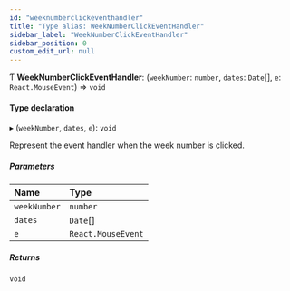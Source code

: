 ```yaml
---
id: "weeknumberclickeventhandler"
title: "Type alias: WeekNumberClickEventHandler"
sidebar_label: "WeekNumberClickEventHandler"
sidebar_position: 0
custom_edit_url: null
---
```


Ƭ **WeekNumberClickEventHandler**: (`weekNumber`: `number`, `dates`: `Date`[], `e`: `React.MouseEvent`) => `void`

#### Type declaration

▸ (`weekNumber`, `dates`, `e`): `void`

Represent the event handler when the week number is clicked.

##### Parameters

| Name | Type |
| :------ | :------ |
| `weekNumber` | `number` |
| `dates` | `Date`[] |
| `e` | `React.MouseEvent` |

##### Returns

`void`
